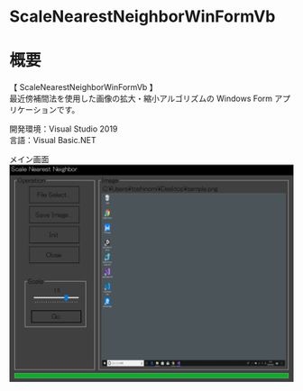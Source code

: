 # ScaleNearestNeighborWinFormVb

# 概要
【 ScaleNearestNeighborWinFormVb 】  
最近傍補間法を使用した画像の拡大・縮小アルゴリズムの Windows Form アプリケーションです。  

開発環境：Visual Studio 2019  
言語：Visual Basic.NET 

メイン画面  
![スクリーンショット](https://github.com/toshinomi/ScaleNearestNeighborWinFormVb/blob/master/ScaleNearestNeighborWinFormVb.png)
